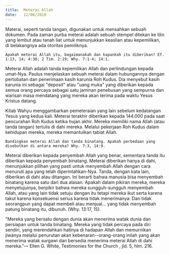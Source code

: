 ```yaml
---
title:  Meterai Allah
date:   12/06/2018
---
```


Materai, seperti tanda tangan, digunakan untuk mensahkan sebuah dokumen. Pada zaman purba meterai adalah sebuah stempel ditekan ke lilin yang lembut atau tanah liat untuk menunjukkan keaslian atau kepemilikan, di belakangnya ada otoritas pemiliknya.

`Apakah meterai Allah itu, bagaimanakah dan kapankah itu diberikan? Ef. 1:13, 14; 4:30; 2 Tim. 2:19; Why. 7:1-4; 14:1.`

Meterai Allah adalah tanda kepemilikan Allah dan perlindungan kepada umat-Nya. Paulus menjelaskan sebuah meterai dalam hubungannya dengan pertobatan dan penerimaan kasih karunia Roh Kudus. Dia menyebut kasih karunia ini sebagai "deposit" atau "uang muka" yang diberikan kepada semua orang percaya sebagai satu jaminan penebusan yang sempurna dan warisan masa mendatang yang mereka akan terima pada waktu Yesus Kristus datang.

Kitab Wahyu menggambarkan pemeteraian yang lain sebelum kedatangan Yesus yang kedua kali. Meterai terakhir diberikan kepada 144.000 pada saat pencurahan Roh Kudus ketika hujan akhir. Mereka memiliki nama Allah (atau tanda tangan) tertulis di dahi mereka. Melalui pekerjaan Roh Kudus dalam kehidupan mereka, mereka memantulkan tabiat Allah.

`Bandingkan meterai Allah dan tanda binatang. Apakah perbedaan yang disebutkan di antara mereka? Why. 7:3, 14:9.`

Meterai diberikan kepada penyembah Allah yang benar, sementara tanda itu diberikan kepada penyembah binatang. Meterai diberikan hanya di dahi, menunjukkan pilihan yang pasti untuk menyembah Allah dengan cara menuruti apa yang telah diperintahkan-Nya. Tanda, dengan kata lain, diberikan di dahi atau ditangan. Ini berarti bahwa manusia bisa menyembah binatang karena satu dari dua alasan. Apakah dalam pikiran mereka, mereka menyetujuinya, berpikir bahwa mereka sungguh-sungguh menyembah Allah, atau yang lain tidak setuju dengan itu tetapi mereka ikut serta karena takut karena konsekuensi serius karena tidak menerimanya: Dan tidak seorangpun yang dapat membeli atau menjual... yang tidak menyembah patung binatang itu, dibunuh. (Why. 13:17, 15).

"Mereka yang bersatu dengan dunia akan menerima watak dunia dan persiapan untuk tanda binatang. Mereka yang tidak percaya pada diri sendiri, yang merendahkan hatinya di hadapan Allah dan memurnikan jiwanya melalui penurutan akan kebenaran--orang-orang inilah yang akan menerima watak surgawi dan bersedia menerima meterai Allah di dahi mereka."— Ellen G. White, Testimonies for the Church , jld. 5, hlm. 216.